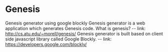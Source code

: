 # Genesis
Genesis generator using google blockly
Genesis generator is a web application which generates Genesis code.
What is genesis? -- link: http://cs.atu.edu/~morell/genesis/
Genesis generator is built based on client side javascript library called Google Blockly. -- link: https://developers.google.com/blockly/

